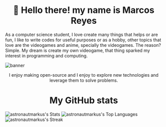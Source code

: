# <center>👋 Hello there! my name is Marcos Reyes</center>


<p algin="center">
As a computer science student, I love create many things that helps or are fun, I like to write codes for useful purposes or as a hobby, 
other topics that love are the videogames and anime, specially the videogames. The reason? Simple. My dream is create my own videogame, that
thing sparked my interest in programming and computing. 
</p>


![banner](https://github.com/AstronautMarkus/AstronautMarkus/assets/107640696/a5edb806-ae5a-49b5-997d-342dae371cd2)

<p align="center">
  I enjoy making open-source and I enjoy to explore new technologies and leverage them to solve problems.
</p>

# <center>My GitHub stats</center>




![astronautmarkus's Stats](https://github-readme-stats.vercel.app/api?username=astronautmarkus&theme=default&show_icons=true&hide_border=true&count_private=true)
![astronautmarkus's Top Languages](https://github-readme-stats.vercel.app/api/top-langs/?username=astronautmarkus&theme=default&show_icons=true&hide_border=true&layout=compact)
![astronautmarkus's Streak](https://github-readme-streak-stats.herokuapp.com/?user=astronautmarkus&theme=default&hide_border=true)
